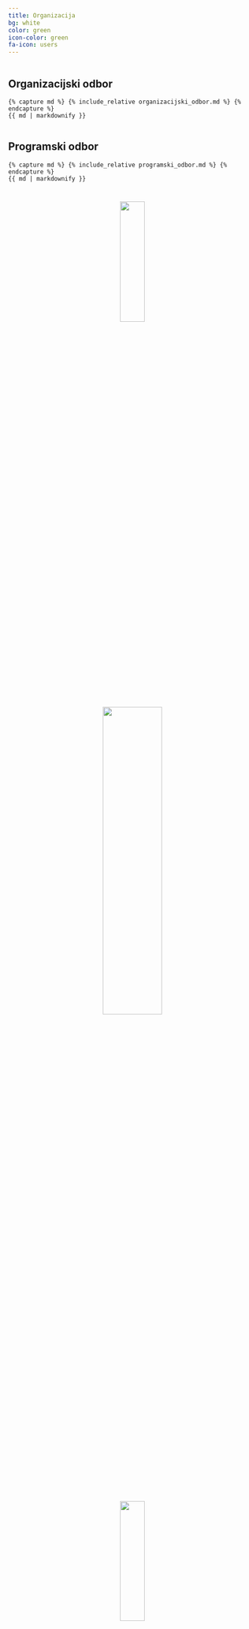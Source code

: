 ```yaml
---
title: Organizacija
bg: white
color: green
icon-color: green
fa-icon: users
---
```



<div class='row'>

<div class = 'column'>
	<h2>Organizacijski odbor</h2>

	{% capture md %} {% include_relative organizacijski_odbor.md %} {% endcapture %}
	{{ md | markdownify }}

</div>


<div class = 'column'>
	<h2>Programski odbor</h2>

	{% capture md %} {% include_relative programski_odbor.md %} {% endcapture %}
	{{ md | markdownify }}
	
</div>

</div>

<center>
<img src='{{site.url}}/img/FBF_grb.png' width="25%" style='padding: 5%; min-width: 200px !important'>
<img src='{{site.url}}/img/SZ_logo.png' width="40%" style='padding: 5%; min-width: 300px !important'>
<img src='{{site.url}}/img/sveuc_grb.png' width="25%" style='padding: 5%; min-width: 200px !important'>
</center>


<h2>Počasni odbor</h2>
{% capture md %} {% include_relative pocasni_odbor.md %} {% endcapture %}
{{ md | markdownify }}
